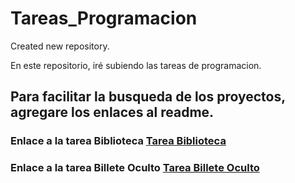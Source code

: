 # Tareas_Programacion
Created new repository.

En este repositorio, iré subiendo las tareas de programacion.
## Para facilitar la busqueda de los proyectos, agregare los enlaces al readme.

### Enlace a la tarea Biblioteca [Tarea Biblioteca](/Biblioteca)
### Enlace a la tarea Billete Oculto [Tarea Billete Oculto](/BilleteOculto)

